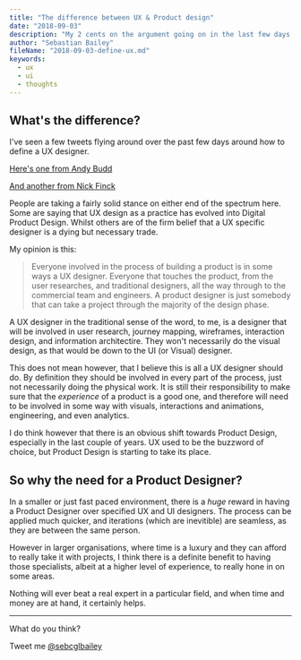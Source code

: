 ```yaml
---
title: "The difference between UX & Product design"
date: "2018-09-03"
description: "My 2 cents on the argument going on in the last few days on twitter"
author: "Sebastian Bailey"
fileName: "2018-09-03-define-ux.md"
keywords:
  - ux
  - ui
  - thoughts
---
```


## What's the difference?

I've seen a few tweets flying around over the past few days around how to define a UX designer.

<a href="https://twitter.com/andybudd/status/1034618587955298304" target="_blank">Here's one from Andy Budd</a>

<a href="https://twitter.com/nickf/status/1035154104501198849" target="_blank">And another from Nick Finck</a>

People are taking a fairly solid stance on either end of the spectrum here. Some are saying that UX design as a practice has evolved into Digital Product Design. Whilst others are of the firm belief that a UX specific designer is a dying but necessary trade.

My opinion is this:

> Everyone involved in the process of building a product is in some ways a UX designer. Everyone that touches the product, from the user researches, and traditional designers, all the way through to the commercial team and engineers. A product designer is just somebody that can take a project through the majority of the design phase.

A UX designer in the traditional sense of the word, to me, is a designer that will be involved in user research, journey mapping, wireframes, interaction design, and information architectire. They won't necessarily do the visual design, as that would be down to the UI (or Visual) designer.

This does not mean however, that I believe this is all a UX designer should do. By definition they should be involved in every part of the process, just not necessarily doing the physical work. It is still their responsibility to make sure that the _experience_ of a product is a good one, and therefore will need to be involved in some way with visuals, interactions and animations, engineering, and even analytics.

I do think however that there is an obvious shift towards Product Design, especially in the last couple of years. UX used to be the buzzword of choice, but Product Design is starting to take its place.

## So why the need for a Product Designer?

In a smaller or just fast paced environment, there is a _huge_ reward in having a Product Designer over specified UX and UI designers. The process can be applied much quicker, and iterations (which are inevitible) are seamless, as they are between the same person.

However in larger organisations, where time is a luxury and they can afford to really take it with projects, I think there is a definite benefit to having those specialists, albeit at a higher level of experience, to really hone in on some areas.

Nothing will ever beat a real expert in a particular field, and when time and money are at hand, it certainly helps.

---

What do you think?

Tweet me <a href="http://twitter.com/home?status=The difference between a UX and Product Designer... @sebcglbailey" target="_blank">@sebcglbailey</a>